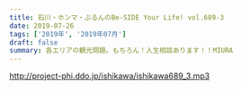 ```yaml
---
title: 石川・ホンマ・ぶるんのBe-SIDE Your Life! vol.689-3
date: 2019-07-26
tags: ['2019年', '2019年07月']
draft: false
summary: 各エリアの観光問題。もちろん！人生相談あります！！MIURA
---
```


http://project-phi.ddo.jp/ishikawa/ishikawa689_3.mp3
